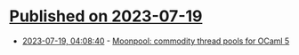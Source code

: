 # [Published on 2023-07-19](index.md)

* [2023-07-19, 04:08:40](https://lobste.rs/s/v7lyl8/moonpool_commodity_thread_pools_for) - [Moonpool: commodity thread pools for OCaml 5](https://github.com/c-cube/moonpool/)
